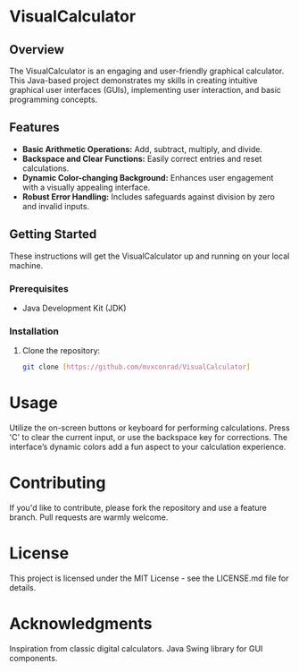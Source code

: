 # VisualCalculator

## Overview
The VisualCalculator is an engaging and user-friendly graphical calculator. This Java-based project demonstrates my skills in creating intuitive graphical user interfaces (GUIs), implementing user interaction, and basic programming concepts.

## Features
- **Basic Arithmetic Operations:** Add, subtract, multiply, and divide.
- **Backspace and Clear Functions:** Easily correct entries and reset calculations.
- **Dynamic Color-changing Background:** Enhances user engagement with a visually appealing interface.
- **Robust Error Handling:** Includes safeguards against division by zero and invalid inputs.

## Getting Started
These instructions will get the VisualCalculator up and running on your local machine.

### Prerequisites
- Java Development Kit (JDK)

### Installation
1. Clone the repository:
   ```bash
   git clone [https://github.com/mvxconrad/VisualCalculator]

# Usage
Utilize the on-screen buttons or keyboard for performing calculations.
Press 'C' to clear the current input, or use the backspace key for corrections.
The interface’s dynamic colors add a fun aspect to your calculation experience.

# Contributing
If you'd like to contribute, please fork the repository and use a feature branch. Pull requests are warmly welcome.

# License
This project is licensed under the MIT License - see the LICENSE.md file for details.

# Acknowledgments
Inspiration from classic digital calculators.
Java Swing library for GUI components.
